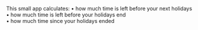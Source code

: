 This small app calculates: 
• how much time is left before your next holidays <br>
• how much time is left before your holidays end <br>
• how much time since your holidays ended <br>